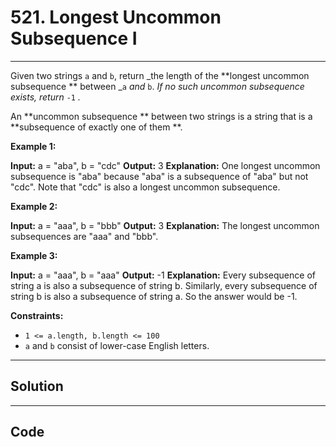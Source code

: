 # 521. Longest Uncommon Subsequence I

---

Given two strings `a` and `b`, return _the length of the **longest uncommon subsequence ** between _`a` _and_ `b`. _If no such uncommon subsequence exists, return_ `-1` _._

An **uncommon subsequence ** between two strings is a string that is a **subsequence of exactly one of them **.

 

**Example 1:**


**Input:** a = "aba", b = "cdc"
**Output:** 3
**Explanation:** One longest uncommon subsequence is "aba" because "aba" is a subsequence of "aba" but not "cdc".
Note that "cdc" is also a longest uncommon subsequence.


**Example 2:**


**Input:** a = "aaa", b = "bbb"
**Output:** 3
**Explanation:**  The longest uncommon subsequences are "aaa" and "bbb".


**Example 3:**


**Input:** a = "aaa", b = "aaa"
**Output:** -1
**Explanation:**  Every subsequence of string a is also a subsequence of string b. Similarly, every subsequence of string b is also a subsequence of string a. So the answer would be -1.


 

**Constraints:**

  * `1 <= a.length, b.length <= 100`
  * `a` and `b` consist of lower-case English letters.

---

## Solution



---

## Code
```python


```